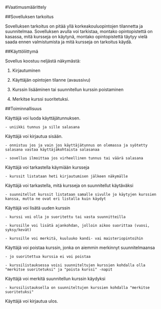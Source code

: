 #Vaatimusmäärittely

##Sovelluksen tarkoitus

Sovelluksen tarkoitus on pitää yllä korkeakouluopintojen tilannetta ja suunnitelmaa. Sovelluksen avulla voi tarkistaa, montako opintopistettä on kasassa, mitä kursseja on käytynä, montako opintopistettä täytyy vielä saada ennen valmistumista ja mitä kursseja on tarkoitus käydä.

##Käyttöliittymä

Sovellus koostuu neljästä näkymästä:

1. Kirjautuminen

2. Käyttäjän opintojen tilanne (avaussivu)

3. Kurssin lisääminen tai suunnitellun kurssin poistaminen

4. Merkitse kurssi suoritetuksi. 

##Toiminnallisuus

Käyttäjä voi luoda käyttäjätunnuksen.

    - uniikki tunnus ja sille salasana

Käyttäjä voi kirjautua sisään.

    - onnistuu jos ja vain jos käyttäjätunnus on olemassa ja syötetty salasana vastaa käyttäjäkohtaista salasanaa
    
    - sovellus ilmoittaa jos virheellinen tunnus tai väärä salasana

Käyttäjä voi tarkastella käymiään kursseja 

    - kurssit listataan heti kirjautumisen jälkeen näkymälle

Käyttäjä voi tarkastella, mitä kursseja on suunnitellut käytäväksi

    - suunnitellut kurssit listataan samalle sivulle jo käytyjen kurssien kanssa, mutta ne ovat eri listalla kuin käydyt

Käyttäjä voi lisätä uuden kurssin

    - kurssi voi olla jo suoritettu tai vasta suunnitteilla

    - kurssille voi lisätä ajankohdan, jolloin aikoo suorittaa (vuosi, syksy/kevät)

    - kurssille voi merkitä, kuuluuko kandi- vai maisteriopintoihin

Käyttäjä voi poistaa kurssin, jonka on aiemmin merkinnyt suunnitelmaansa

    - jo suoritettua kurssia ei voi poistaa

    - kurssilistauksessa voisi suunniteltujen kurssien kohdalla olla "merkitse suoritetuksi" ja "poista kurssi" -napit

Käyttäjä voi merkitä suunnitellun kurssin käydyksi

    - kurssilistauksella on suunniteltujen kurssien kohdalla "merkitse suoritetuksi"

Käyttäjä voi kirjautua ulos.
